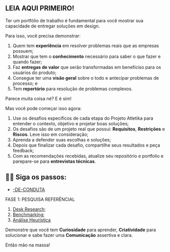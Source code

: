 ## LEIA AQUI PRIMEIRO!

Ter um portfólio de trabalho é fundamental para você mostrar sua capacidade de entregar soluções em design.

Para isso, você precisa demonstrar:

1. Quem tem **experiência** em resolver problemas reais que as empresas possuem;
2. Mostrar que tem o **conhecimento** necessário para saber o que fazer e quando fazer;
4. Faz **entregas de valor** que serão transformadas em benefíciso para os usuários do produto;
5. Consegue ter uma **visão geral** sobre o todo e antecipar problemas de processo; e
6. Tem **repertório** para resolução de problemas complexos.

Parece muita coisa né? E é sim!

Mas você pode começar isso agora:

1. Use os desafios específicos de cada etapa do Projeto Atletika para entender o contexto, objetivo e projetar boas soluções;
2. Os desafios são de um projeto real que possui: **Requisitos**, **Restrições** e **Riscos**. Leve isso em consideração;
3. Aprenda a defender suas escolhas e soluções;
4. Depois que finalizar cada desafio, compartilhe seus resultados e peça feedback;
5. Com as recomendações recebidas, atualize seu repositório e portfolio e parepare-se para **entrevistas técnicas**.

## 🚶‍♀️ Siga os passos:

* [-DE-CONDUTA](CODE-OF-CONDUCT.md) 

FASE 1: PESQUISA REFERÊNCIAL
1. [Desk Research](desk-research.md);
2. [Benchmarking](benchmarking.md);
3. [Análise Heurística](analise-heuristica.md)

Demonstre que você tem **Curiosidade** para aprender, **Criatividade** para solucionar e sabe fazer uma **Comunicação** assertiva e clara.

Então mão na massa!
